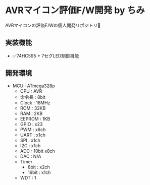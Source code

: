 # AVRマイコン評価F/W開発 by ちみ
AVRマイコンの評価F/Wの個人開発リポジトリ🥳

## 実装機能
- ✅74HC595 + 7セグLED制御機能

## 開発環境
- MCU : ATmega328p
  - CPU : AVR
  - 命令長 : 8bit
  - Clock : 16MHz
  - ROM : 32KB
  - RAM : 2KB
  - EEPROM : 1KB
  - GPIO : x23
  - PWM : x6ch
  - UART : x1ch
  - SPI : x1ch
  - I2C : x1ch
  - ADC : 10bit x8ch
  - DAC : N/A
  - Timer
    - 8bit : x2ch
    - 16bit : x1ch
  - WDT : 1